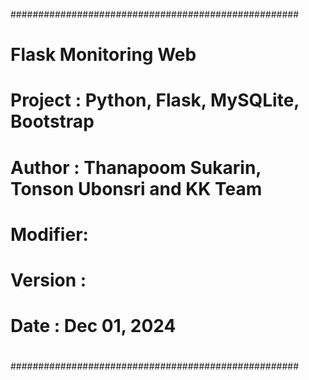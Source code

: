 ####################################################
# Flask Monitoring Web
#
# 
# Project : Python, Flask, MySQLite, Bootstrap
# Author  : Thanapoom Sukarin, Tonson Ubonsri and KK Team
# Modifier: 
# Version : 
# Date    : Dec 01, 2024
#
####################################################
